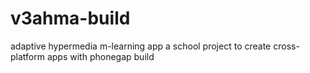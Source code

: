 v3ahma-build
============
adaptive hypermedia m-learning app
a school project to create cross-platform apps with phonegap build
